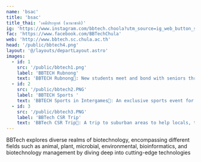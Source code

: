 ```yaml
---
name: 'bsac'
title: 'bsac'
title_thai: 'เคมีประยุกต์ (นานาชาติ)'
ig: 'https://www.instagram.com/bbtech.choola?utm_source=ig_web_button_share_sheet&igsh=ZDNlZDc0MzIxNw=='
fac: 'https://www.facebook.com/BBTechChula'
web: 'http://www.bbtech.sc.chula.ac.th'
head: '/public/bbtech4.png'
layout: '@/layouts/departLayout.astro'
images:
  - id: 1
    src: '/public/bbtech1.png'
    label: 'BBTECH Rubnong'
    text: 'BBTECH Rubnong💖: New students meet and bond with seniors through fun games and activities and memories.'
  - id: 2
    src: '/public/bbtech2.PNG'
    label: 'BBTECH Sports '
    text: 'BBTECH Sports in Intergames🏀: An exclusive sports event for international faculties to connect, compete, and make global friends.'
  - id: 3
    src: '/public/bbtech3.PNG'
    label: 'BBTech CSR Trip'
    text: 'BBTech CSR Trip🏡: A trip to suburban areas to help locals, teach kids, promote sustainability, and enjoy fun activities.'
---
```

BBTech explores diverse realms of biotechnology, encompassing different fields such as animal, plant, microbial, environmental, bioinformatics, and biotechnology management by diving deep into cutting-edge technologies 
